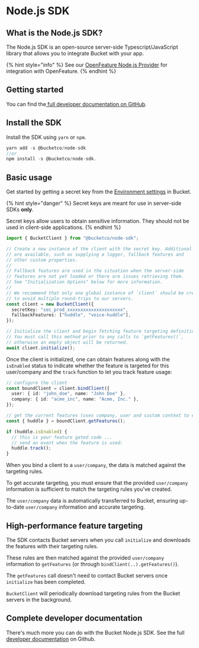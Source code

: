 # Node.js SDK

## What is the Node.js SDK?

The Node.js SDK  is an open-source server-side Typescript/JavaScript library that allows you to integrate Bucket with your app. &#x20;

{% hint style="info" %}
See our [OpenFeature Node.js Provider](https://github.com/bucketco/bucket-javascript-sdk/blob/main/packages/openfeature-node-provider/README.md) for integration with OpenFeature.
{% endhint %}

## Getting started

You can find the[ full developer documentation on GitHub](https://github.com/bucketco/bucket-javascript-sdk/tree/main/packages/node-sdk).

## Install the SDK

Install the SDK using `yarn` or `npm`.

```typescript
yarn add -s @bucketco/node-sdk 
//or 
npm install -s @bucketco/node-sdk.
```

## Basic usage

Get started by getting a secret key from the [Environment settings](../../product-handbook/feature-targeting-rules/environments.md) in Bucket.

{% hint style="danger" %}
Secret keys are meant for use in server-side SDKs **only**.

Secret keys allow users to obtain sensitive information. They should not be used in client-side applications.
{% endhint %}

```typescript
import { BucketClient } from "@bucketco/node-sdk";

// Create a new instance of the client with the secret key. Additional options
// are available, such as supplying a logger, fallback features and
// other custom properties.
//
// Fallback features are used in the situation when the server-side
// features are not yet loaded or there are issues retrieving them.
// See "Initialization Options" below for more information.
//
// We recommend that only one global instance of `client` should be created
// to avoid multiple round-trips to our servers.
const client = new BucketClient({
  secretKey: "sec_prod_xxxxxxxxxxxxxxxxxxxxx",
  fallbackFeatures: ["huddle", "voice-huddle"],
});

// Initialize the client and begin fetching feature targeting definitions.
// You must call this method prior to any calls to `getFeatures()`,
// otherwise an empty object will be returned.
await client.initialize();
```

Once the client is initialized, one can obtain features along with the `isEnabled`  status to indicate whether the feature is targeted for this user/company and the `track` function to let you track feature usage:

```typescript
// configure the client
const boundClient = client.bindClient({
  user: { id: "john_doe", name: "John Doe" },
  company: { id: "acme_inc", name: "Acme, Inc." },
});

// get the current features (uses company, user and custom context to evaluate the features).
const { huddle } = boundClient.getFeatures();

if (huddle.isEnabled) {
  // this is your feature gated code ...
  // send an event when the feature is used:
  huddle.track();
}
```

When you bind a client to a `user/company`, the data is matched against the targeting rules.&#x20;

To get accurate targeting, you must ensure that the provided `user/company` information is sufficient to match the targeting rules you've created.&#x20;

The `user/company` data is automatically transferred to Bucket, ensuring up-to-date `user/company` information and accurate targeting.

## High-performance feature targeting

The SDK contacts Bucket servers when you call `initialize` and downloads the features with their targeting rules.&#x20;

These rules are then matched against the provided `user/company` information to `getFeatures` (or through `bindClient(..).getFeatures()`).&#x20;

The `getFeatures` call doesn't need to contact Bucket servers once `initialize` has been completed.&#x20;

`BucketClient` will periodically download targeting rules from the Bucket servers in the background.

## Complete developer documentation

There's much more you can do with the Bucket Node.js SDK.  See the full [developer documentation](https://github.com/bucketco/bucket-javascript-sdk/tree/main/packages/node-sdk) on Github.

